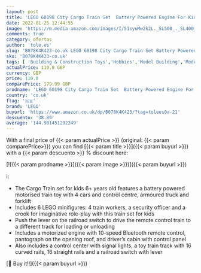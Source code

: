 ```yaml
---
layout: post
title: 'LEGO 60198 City Cargo Train Set  Battery Powered Engine For Kids 6+ Years Old  RC Bluetooth Connection  3 Wagons  Tracks and Accessories'
date: 2022-01-25 12:44:55
image: 'https://m.media-amazon.com/images/I/51syuMw2k2L._SL500_._SL400_.jpg'
comments: true
category: ofertas
author: 'tole.es'
slug: 'B078K4K423-co.uk LEGO 60198 City Cargo Train Set Battery Powered Engine...'
sku: 'B078K4K423-co.uk'
tags: [ 'Building & Construction Toys','Hobbies','Model Building','Model Building Kits','Motor Vehicle Model Building Kits','Toy Stacking Block Sets','Toys & Games','Toys Store','lego', ]
actualPrice: 110.0 GBP
currency: GBP
price: 110.0
comparePrice: 179.99 GBP
prodname: 'LEGO 60198 City Cargo Train Set  Battery Powered Engine For Kids 6+ Years Old  RC Bluetooth Connection  3 Wagons  Tracks and Accessories'
country: 'co.uk'
flag: '🇬🇧'
brand: 'LEGO'
buyurl: 'https://www.amazon.co.uk/dp/B078K4K423/?tag=tolees0a-21'
descuento: '38.89'
average: '144.981451292249'
---
```


With a final price of {{< param actualPrice >}} (original: {{< param comparePrice>}}) you can find [{{< param title >}}]({{< param buyurl >}}) with a  {{< param descuento >}} % discount here:

[![{{< param prodname >}}]({{< param image >}})]({{< param buyurl >}})

ℹ️:

- The Cargo Train set for kids 6+ years old features a battery powered motorised train toy with 4 cars and control centre, armoured truck and forklift
- Includes 6 LEGO minifigures: 4 train workers, a security officer and a crook for imaginative role-play with this train set for kids
- Push the lever on the railroad switch to drive the remote control train to a different track for loading or unloading
- Includes a motorized engine with 10-speed Bluetooth remote control, pantograph on the opening roof, and driver’s cabin with control panel
- Also includes a control center with signal lights, a toy train track with 16 curved rails, 16 straight rails and a railroad switch with lever

[🛒 Buy it!!]({{< param buyurl >}})
